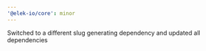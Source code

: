 ```yaml
---
'@elek-io/core': minor
---
```


Switched to a different slug generating dependency and updated all dependencies
